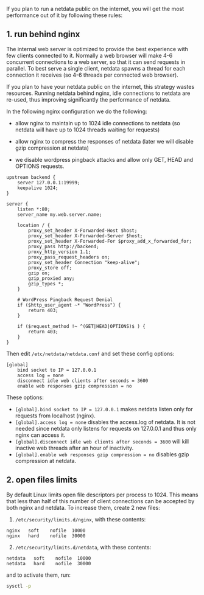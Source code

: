 If you plan to run a netdata public on the internet, you will get the most performance out of it by following these rules:

## 1. run behind nginx

The internal web server is optimized to provide the best experience with few clients connected to it. Normally a web browser will make 4-6 concurrent connections to a web server, so that it can send requests in parallel. To best serve a single client, netdata spawns a thread for each connection it receives (so 4-6 threads per connected web browser).

If you plan to have your netdata public on the internet, this strategy wastes resources. Running netdata behind nginx, idle connections to netdata are re-used, thus improving significantly the performance of netdata.

In the following nginx configuration we do the following:

- allow nginx to maintain up to 1024 idle connections to netdata (so netdata will have up to 1024 threads waiting for requests)

- allow nginx to compress the responses of netdata (later we will disable gzip compression at netdata)

- we disable wordpress pingback attacks and allow only GET, HEAD and OPTIONS requests.

```
upstream backend {
    server 127.0.0.1:19999;
    keepalive 1024;
}

server {
    listen *:80;
    server_name my.web.server.name;

    location / {
        proxy_set_header X-Forwarded-Host $host;
        proxy_set_header X-Forwarded-Server $host;
        proxy_set_header X-Forwarded-For $proxy_add_x_forwarded_for;
        proxy_pass http://backend;
        proxy_http_version 1.1;
        proxy_pass_request_headers on;
        proxy_set_header Connection "keep-alive";
        proxy_store off;
        gzip on;
        gzip_proxied any;
        gzip_types *;
    }

    # WordPress Pingback Request Denial
    if ($http_user_agent ~* "WordPress") {
        return 403;
    }

    if ($request_method !~ ^(GET|HEAD|OPTIONS)$ ) {
        return 403;
    }
}
```

Then edit `/etc/netdata/netdata.conf` and set these config options:

```
[global]
    bind socket to IP = 127.0.0.1
    access log = none
    disconnect idle web clients after seconds = 3600
    enable web responses gzip compression = no
```

These options:

- `[global].bind socket to IP = 127.0.0.1` makes netdata listen only for requests from localhost (nginx).
- `[global].access log = none` disables the access.log of netdata. It is not needed since netdata only listens for requests on 127.0.0.1 and thus only nginx can access it.
- `[global].disconnect idle web clients after seconds = 3600` will kill inactive web threads after an hour of inactivity.
- `[global].enable web responses gzip compression = no` disables gzip compression at netdata.

## 2. open files limits

By default Linux limits open file descriptors per process to 1024. This means that less than half of this number of client connections can be accepted by both nginx and netdata. To increase them, create 2 new files:

1. `/etc/security/limits.d/nginx`, with these contents:

  ```
nginx   soft    nofile  10000
nginx   hard    nofile  30000
```

2. `/etc/security/limits.d/netdata`, with these contents:

  ```
netdata   soft    nofile  10000
netdata   hard    nofile  30000
```

and to activate them, run:

```sh
sysctl -p
```

